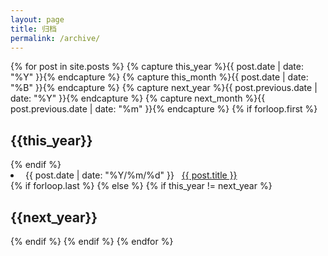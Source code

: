```yaml
---
layout: page
title: 归档
permalink: /archive/
---
```


<div class="archive">
	{% for post in site.posts  %}
		{% capture this_year %}{{ post.date | date: "%Y" }}{% endcapture %}
		{% capture this_month %}{{ post.date | date: "%B" }}{% endcapture %}
		{% capture next_year %}{{ post.previous.date | date: "%Y" }}{% endcapture %}
		{% capture next_month %}{{ post.previous.date | date: "%m" }}{% endcapture %}
		{% if forloop.first %}
			<h2>{{this_year}}</h2>
		{% endif %}
		<li>
			<span><i class="fa fa-calendar"></i>&nbsp;{{ post.date | date: "%Y/%m/%d" }}</span>&nbsp;&nbsp;
			<a href="{{ BASE_PATH }}{{ post.url }}">{{ post.title }}</a>
		</li>
		{% if forloop.last %}
		{% else %}
			{% if this_year != next_year %}
			<h2>{{next_year}}</h2>
			{% endif %}
		{% endif %}
	{% endfor %}
</div>

